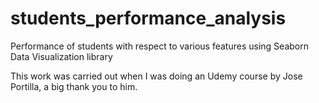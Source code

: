 # students_performance_analysis
Performance of students with respect to various features using Seaborn Data Visualization library

This work was carried out when I was doing an Udemy course by Jose Portilla, a big thank you to him.

